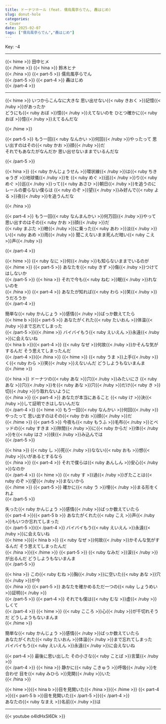 ```yaml
---
title: ドーナツホール (feat. 儒烏風亭らでん, 轟はじめ)
slug: donut-hole
categories:
- Cover
date: 2025-02-07
tags: ["儒烏風亭らでん","轟はじめ"]
---
```


Key: -4

---

{{< hime >}}
田中ヒメ  
{{< /hime >}}
{{< hina >}}
鈴木ヒナ  
{{< /hina >}}
{{< part-5 >}}
儒烏風亭らでん  
{{< /part-5 >}}
{{< part-4 >}}
轟はじめ  
{{< /part-4 >}}


---

{{< hime >}}
いつからこんなに大きな 思い出せない{{< ruby きおく >}}記憶{{< /ruby >}}があったか  
どうにも{{< ruby おぼ >}}憶{{< /ruby >}}えてないのを ひとつ確かに{{< ruby おぼ >}}憶{{< /ruby >}}えてるんだな  

{{< /hime >}}

{{< part-5 >}}
もう一回{{< ruby なんかい >}}何回{{< /ruby >}}やったって 思い出すのはその{{< ruby かお >}}顔{{< /ruby >}}だ  
それでもあなたがなんだか 思い出せないままでいるんだな  

{{< /part-5 >}}

{{< hina >}}
{{< ruby かんじょうせん >}}環状線{{< /ruby >}}は{{< ruby ちきゅうぎ >}}地球儀{{< /ruby >}}を {{< ruby めぐ >}}巡{{< /ruby >}}り{{< ruby めぐ >}}巡{{< /ruby >}}って{{< ruby あさひ >}}朝日{{< /ruby >}}を追うのに  
レールの要らない僕らは {{< ruby のぞ >}}望{{< /ruby >}}み好んで{{< ruby よる >}}夜{{< /ruby >}}を追うんだな  

{{< /hina >}}

{{< part-4 >}}
もう一回{{< ruby なんまんかい >}}何万回{{< /ruby >}}やって 思い出すのはその{{< ruby かお >}}顔{{< /ruby >}}だ  
{{< ruby まぶた >}}瞼{{< /ruby >}}に乗った{{< ruby あわ >}}淡{{< /ruby >}}い{{< ruby あめ >}}雨{{< /ruby >}} 聞こえないまま死んだ暗い{{< ruby こえ >}}声{{< /ruby >}}  

{{< /part-4 >}}

{{< hime >}}
{{< ruby なに >}}何{{< /ruby >}}も知らないままでいるのが  
{{< /hime >}}
{{< part-5 >}}
あなたを{{< ruby きず >}}傷{{< /ruby >}}つけてはしないか  
{{< /part-5 >}}
{{< hina >}}
それで今も{{< ruby ねむ >}}眠{{< /ruby >}}れないのを  
{{< /hina >}}
{{< part-4 >}}
あなたが知れば{{< ruby わら >}}笑{{< /ruby >}}うだろうか  
{{< /part-4 >}}

簡単な{{< ruby かんじょう >}}感情{{< /ruby >}}ばっか数えてたら  
{{< hime b >}}{{< part-5 >}}
あなたがくれた{{< ruby たいおん >}}体温{{< /ruby >}}まで忘れてしまった  
{{< /part-5 >}}{{< /hime >}}
バイバイもう{{< ruby えいえん >}}永遠{{< /ruby >}}に会えないね  
{{< hina b >}}{{< part-4 >}}
{{< ruby なぜ >}}何故{{< /ruby >}}かそんな気がするんだ そう思えてしまったんだ  
{{< /part-4 >}}{{< /hina >}}
{{< hime >}}
{{< ruby うま >}}上手{{< /ruby >}}く{{< ruby わら >}}笑{{< /ruby >}}えないんだ どうしようもないまんま  
{{< /hime >}}

{{< hina >}}
ドーナツの{{< ruby あな >}}穴{{< /ruby >}}みたいにさ {{< ruby あな >}}穴{{< /ruby >}}を{{< ruby あな >}}穴{{< /ruby >}}だけ{{< ruby き >}}切{{< /ruby >}}り取れないように  
{{< /hina >}}
{{< part-4 >}}
あなたが本当にあること {{< ruby け >}}決{{< /ruby >}}して証明できはしないんだな  
{{< /part-4 >}}
{{< hime >}}
もう一回{{< ruby なんかい >}}何回{{< /ruby >}}やったって 思い出すのはその{{< ruby かお >}}顔{{< /ruby >}}だ  
{{< /hime >}}
{{< part-5 >}}
今夜も{{< ruby もうふ >}}毛布{{< /ruby >}}とベッドの{{< ruby すきま >}}隙間{{< /ruby >}}に{{< ruby からだ >}}体{{< /ruby >}}を{{< ruby はさ >}}挟{{< /ruby >}}み込んでは  
{{< /part-5 >}}

{{< hina >}}
{{< ruby し >}}死{{< /ruby >}}なない{{< ruby おも >}}想{{< /ruby >}}いがあるとするなら  
{{< /hina >}}
{{< part-4 >}}
それで僕らは{{< ruby あんしん >}}安心{{< /ruby >}}なのか  
{{< /part-4 >}}
{{< hime >}}
{{< ruby す >}}過{{< /ruby >}}ぎたことは{{< ruby のぞ >}}望{{< /ruby >}}まないから  
{{< /hime >}}
{{< part-5 >}}
確かに{{< ruby う >}}埋{{< /ruby >}}まる形をくれよ  
{{< /part-5 >}}

失った{{< ruby かんじょう >}}感情{{< /ruby >}}ばっか数えていたら  
{{< part-4 >}}{{< part-5 b >}}
あなたがくれた{{< ruby こえ >}}声{{< /ruby >}}もいつか忘れてしまった  
{{< /part-5 >}}{{< /part-4 >}}
バイバイもう{{< ruby えいえん >}}永遠{{< /ruby >}}に会えないね  
{{< hime >}}{{< hina b >}}
{{< ruby なぜ >}}何故{{< /ruby >}}かそんな気がするんだ そう思えてしまったんだ  
{{< /hina >}}{{< /hime >}}
{{< part-5 >}}
{{< ruby なみだ >}}涙{{< /ruby >}}が出るんだ どうしようもないまんま  
{{< /part-5 >}}

{{< hina >}}
この{{< ruby むね >}}胸{{< /ruby >}}に空いた{{< ruby あな >}}穴{{< /ruby >}}が今  
{{< /hina >}}
{{< part-5 >}}
あなたを確かめるただ一つの{{< ruby しょうめい >}}証明{{< /ruby >}}  
{{< /part-5 >}}
{{< part-4 >}}
それでも僕は{{< ruby むな >}}虚{{< /ruby >}}しくて  
{{< /part-4 >}}
{{< hime >}}
{{< ruby こころ >}}心{{< /ruby >}}が千切れそうだ どうしようもないまんま  
{{< /hime >}}

簡単な{{< ruby かんじょう >}}感情{{< /ruby >}}ばっか数えていたら  
あなたがくれた{{< ruby たいおん >}}体温{{< /ruby >}}まで忘れてしまった  
バイバイもう{{< ruby えいえん >}}永遠{{< /ruby >}}に会えないね  

{{< part-4 >}}
最後に思い出した その小さな{{< ruby ことば >}}言葉{{< /ruby >}}  
{{< /part-4 >}}
{{< hina >}}
静かに{{< ruby こきゅう >}}呼吸{{< /ruby >}}を合わせ 目を{{< ruby みひら >}}見開{{< /ruby >}}いた  
{{< /hina >}}

{{< hime >}}{{< hina b >}}目を見開いた{{< /hina >}}{{< /hime >}} 
{{< part-4 >}}{{< part-5 b >}}目を見開いた{{< /part-5 >}}{{< /part-4 >}}  
あなたの{{< ruby なまえ >}}名前{{< /ruby >}}は  

---

{{< youtube o4ldHxSl6Dk >}}